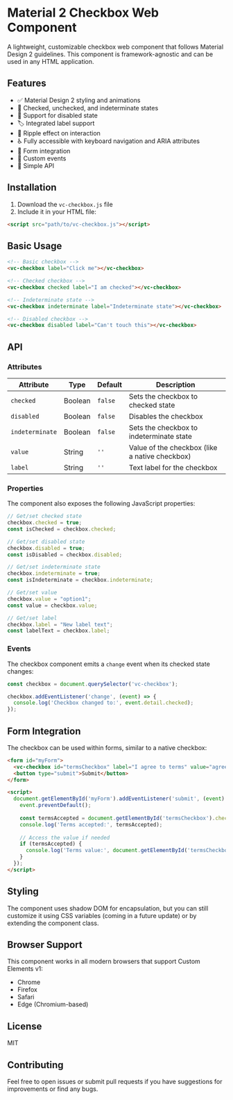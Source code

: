 # Material 2 Checkbox Web Component

A lightweight, customizable checkbox web component that follows Material Design 2 guidelines. This component is framework-agnostic and can be used in any HTML application.

## Features

- ✅ Material Design 2 styling and animations
- 🔄 Checked, unchecked, and indeterminate states
- 🚫 Support for disabled state
- 🏷️ Integrated label support
- 🌊 Ripple effect on interaction
- ♿ Fully accessible with keyboard navigation and ARIA attributes
- 📝 Form integration
- 🔄 Custom events
- 🧩 Simple API

## Installation

1. Download the `vc-checkbox.js` file
2. Include it in your HTML file:

```html
<script src="path/to/vc-checkbox.js"></script>
```

## Basic Usage

```html
<!-- Basic checkbox -->
<vc-checkbox label="Click me"></vc-checkbox>

<!-- Checked checkbox -->
<vc-checkbox checked label="I am checked"></vc-checkbox>

<!-- Indeterminate state -->
<vc-checkbox indeterminate label="Indeterminate state"></vc-checkbox>

<!-- Disabled checkbox -->
<vc-checkbox disabled label="Can't touch this"></vc-checkbox>
```

## API

### Attributes

| Attribute      | Type      | Default | Description                              |
|----------------|-----------|---------|------------------------------------------|
| `checked`      | Boolean   | `false` | Sets the checkbox to checked state       |
| `disabled`     | Boolean   | `false` | Disables the checkbox                    |
| `indeterminate`| Boolean   | `false` | Sets the checkbox to indeterminate state |
| `value`        | String    | `''`    | Value of the checkbox (like a native checkbox) |
| `label`        | String    | `''`    | Text label for the checkbox              |

### Properties

The component also exposes the following JavaScript properties:

```javascript
// Get/set checked state
checkbox.checked = true;
const isChecked = checkbox.checked;

// Get/set disabled state
checkbox.disabled = true;
const isDisabled = checkbox.disabled;

// Get/set indeterminate state
checkbox.indeterminate = true;
const isIndeterminate = checkbox.indeterminate;

// Get/set value
checkbox.value = "option1";
const value = checkbox.value;

// Get/set label
checkbox.label = "New label text";
const labelText = checkbox.label;
```

### Events

The checkbox component emits a `change` event when its checked state changes:

```javascript
const checkbox = document.querySelector('vc-checkbox');

checkbox.addEventListener('change', (event) => {
  console.log('Checkbox changed to:', event.detail.checked);
});
```

## Form Integration

The checkbox can be used within forms, similar to a native checkbox:

```html
<form id="myForm">
  <vc-checkbox id="termsCheckbox" label="I agree to terms" value="agreed"></vc-checkbox>
  <button type="submit">Submit</button>
</form>

<script>
  document.getElementById('myForm').addEventListener('submit', (event) => {
    event.preventDefault();
    
    const termsAccepted = document.getElementById('termsCheckbox').checked;
    console.log('Terms accepted:', termsAccepted);
    
    // Access the value if needed
    if (termsAccepted) {
      console.log('Terms value:', document.getElementById('termsCheckbox').value);
    }
  });
</script>
```

## Styling

The component uses shadow DOM for encapsulation, but you can still customize it using CSS variables (coming in a future update) or by extending the component class.

## Browser Support

This component works in all modern browsers that support Custom Elements v1:
- Chrome
- Firefox
- Safari
- Edge (Chromium-based)

## License

MIT

## Contributing

Feel free to open issues or submit pull requests if you have suggestions for improvements or find any bugs.